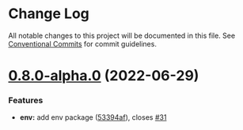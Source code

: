 # Change Log

All notable changes to this project will be documented in this file.
See [Conventional Commits](https://conventionalcommits.org) for commit guidelines.

# [0.8.0-alpha.0](https://github.com/cellularjs/cellularjs/compare/v0.7.4...v0.8.0-alpha.0) (2022-06-29)


### Features

* **env:** add env package ([53394af](https://github.com/cellularjs/cellularjs/commit/53394affdf3025d50eda9b4ca9b9261124343533)), closes [#31](https://github.com/cellularjs/cellularjs/issues/31)
